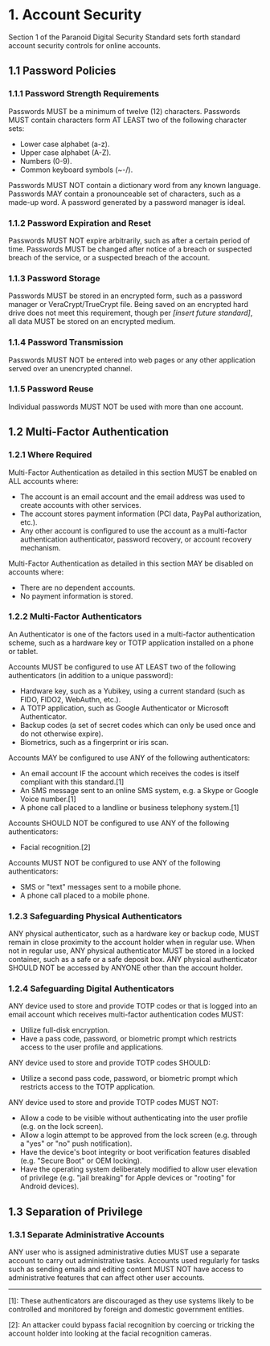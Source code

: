 # 1. Account Security
Section 1 of the Paranoid Digital Security Standard sets forth standard account security controls for online accounts.


## 1.1 Password Policies

### 1.1.1 Password Strength Requirements
Passwords MUST be a minimum of twelve (12) characters. Passwords MUST contain characters form AT LEAST two of the following character sets:
  * Lower case alphabet (a-z).
  * Upper case alphabet (A-Z).
  * Numbers (0-9).
  * Common keyboard symbols (~-/).

Passwords MUST NOT contain a dictionary word from any known language. Passwords MAY contain a pronounceable set of characters, such as a made-up word. A password generated by a password manager is ideal.

### 1.1.2 Password Expiration and Reset
Passwords MUST NOT expire arbitrarily, such as after a certain period of time. Passwords MUST be changed after notice of a breach or suspected breach of the service, or a suspected breach of the account.

### 1.1.3 Password Storage
Passwords MUST be stored in an encrypted form, such as a password manager or VeraCrypt/TrueCrypt file. Being saved on an encrypted hard drive does not meet this requirement, though per *[insert future standard]*, all data MUST be stored on an encrypted medium.

### 1.1.4 Password Transmission
Passwords MUST NOT be entered into web pages or any other application served over an unencrypted channel.

### 1.1.5 Password Reuse
Individual passwords MUST NOT be used with more than one account.


## 1.2 Multi-Factor Authentication

### 1.2.1 Where Required
Multi-Factor Authentication as detailed in this section MUST be enabled on ALL accounts where:
  * The account is an email account and the email address was used to create accounts with other services.
  * The account stores payment information (PCI data, PayPal authorization, etc.).
  * Any other account is configured to use the account as a multi-factor authentication authenticator, password recovery, or account recovery mechanism.

Multi-Factor Authentication as detailed in this section MAY be disabled on accounts where:
  * There are no dependent accounts.
  * No payment information is stored.

### 1.2.2 Multi-Factor Authenticators
An Authenticator is one of the factors used in a multi-factor authentication scheme, such as a hardware key or TOTP application installed on a phone or tablet.

Accounts MUST be configured to use AT LEAST two of the following authenticators (in addition to a unique password):
  * Hardware key, such as a Yubikey, using a current standard (such as FIDO, FIDO2, WebAuthn, etc.).
  * A TOTP application, such as Google Authenticator or Microsoft Authenticator.
  * Backup codes (a set of secret codes which can only be used once and do not otherwise expire).
  * Biometrics, such as a fingerprint or iris scan.

Accounts MAY be configured to use ANY of the following authenticators:
  * An email account IF the account which receives the codes is itself compliant with this standard.[1]
  * An SMS message sent to an online SMS system, e.g. a Skype or Google Voice number.[1]
  * A phone call placed to a landline or business telephony system.[1]

Accounts SHOULD NOT be configured to use ANY of the following authenticators:
  * Facial recognition.[2]

Accounts MUST NOT be configured to use ANY of the following authenticators:
  * SMS or "text" messages sent to a mobile phone.
  * A phone call placed to a mobile phone.

### 1.2.3 Safeguarding Physical Authenticators
ANY physical authenticator, such as a hardware key or backup code, MUST remain in close proximity to the account holder when in regular use. When not in regular use, ANY physical authenticator MUST be stored in a locked container, such as a safe or a safe deposit box. ANY physical authenticator SHOULD NOT be accessed by ANYONE other than the account holder.

### 1.2.4 Safeguarding Digital Authenticators
ANY device used to store and provide TOTP codes or that is logged into an email account which receives multi-factor authentication codes MUST:
  * Utilize full-disk encryption.
  * Have a pass code, password, or biometric prompt which restricts access to the user profile and applications.

ANY device used to store and provide TOTP codes SHOULD:
  * Utilize a second pass code, password, or biometric prompt which restricts access to the TOTP application.

ANY device used to store and provide TOTP codes MUST NOT:
  * Allow a code to be visible without authenticating into the user profile (e.g. on the lock screen).
  * Allow a login attempt to be approved from the lock screen (e.g. through a "yes" or "no" push notification).
  * Have the device's boot integrity or boot verification features disabled (e.g. "Secure Boot" or OEM locking).
  * Have the operating system deliberately modified to allow user elevation of privilege (e.g. "jail breaking" for Apple devices or "rooting" for Android devices).


## 1.3 Separation of Privilege

### 1.3.1 Separate Administrative Accounts
ANY user who is assigned administrative duties MUST use a separate account to carry out administrative tasks. Accounts used regularly for tasks such as sending emails and editing content MUST NOT have access to administrative features that can affect other user accounts.

---

[1]: These authenticators are discouraged as they use systems likely to be controlled and monitored by foreign and domestic government entities.

[2]: An attacker could bypass facial recognition by coercing or tricking the account holder into looking at the facial recognition cameras.
